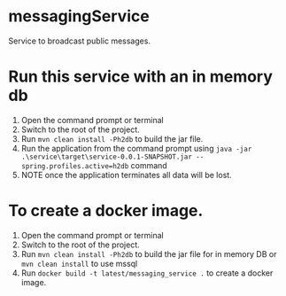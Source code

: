 # messagingService
Service to broadcast public messages.

# Run this service with an in memory db
1. Open the command prompt or terminal
2. Switch to the root of the project. 
3. Run `mvn clean install -Ph2db` to build the jar file. 
4. Run the application from the command prompt using `java -jar .\service\target\service-0.0.1-SNAPSHOT.jar --spring.profiles.active=h2db` command
5. NOTE once the application terminates all data will be lost.

# To create a docker image.
1. Open the command prompt or terminal
2. Switch to the root of the project.
3. Run `mvn clean install -Ph2db` to build the jar file for in memory DB or `mvn clean install` to use mssql
4. Run `docker build -t latest/messaging_service .` to create a docker image.